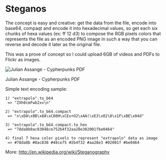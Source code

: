 Steganos
=======

The concept is easy and creative: get the data from the file, encode into base64, compaqt and encode it into hexadecimal values, so get each six chunks of hexa values (ex: ff 12 d3) to compose the RGB pixels colors that represents the file as an encoded PNG image in such a way that you can reverse and decode it later as the original file.

This was a prove of concept so I could upload 6GB of videos and PDFs to Flickr as images.

![Julian Assange - Cypherpunks PDF](https://raw.github.com/rafapolo/steganos/master/cypherpunks.pdf.png)

Julian Assange - Cypherpunks PDF

Simple text encoding sample:

```
1) "extrapolo".to_b64
 => "ZXh0cmFwb2xv\n" 
 
2) "extrapolo".to_b64.compact
 => "x\xDA\x8B\x8A\xC80H\xCEu+O2\xAA(\xE3\x02\0\x1F\xBE\x04d" 
 
3) "extrapolo".to_b64.compact.to_hex
 => "78da8b8ac83048ce752b4f32aa28e302001fbe0464" 
 
4) final 7 hexa color pixels to represent "extrapolo" data as image
 => #78da8b #8ac830 #48ce75 #2b4f32 #aa28e3 #02001f #be0464
```

More: http://en.wikipedia.org/wiki/Steganography
